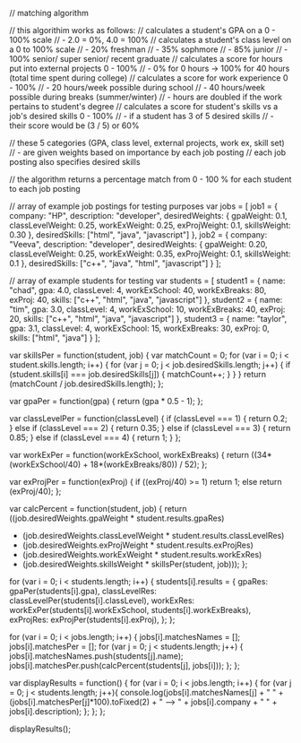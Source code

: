 // matching algorithm

// this algorithim works as follows:
// calculates a student's GPA on a 0 - 100% scale
//   - 2.0 = 0%, 4.0 = 100%
// calculates a student's class level on a 0 to 100% scale 
//   - 20% freshman
//   - 35% sophmore
//   - 85% junior
//   - 100% senior/ super senior/ recent graduate
// calculates a score for hours put into external projects 0 - 100%
//   - 0% for 0 hours -> 100% for 40 hours (total time spent during college)
// calculates a score for work experience 0 - 100%
//   - 20 hours/week possible during school
//   - 40 hours/week possible during breaks (summer/winter)
//   - hours are doubled if the work pertains to student's degree
// calculates a score for student's skills vs a job's desired skills 0 - 100%
//   - if a student has 3 of 5 desired skills
//   - their score would be (3 / 5) or 60% 

// these 5 categories (GPA, class level, external projects, work ex, skill set)
//   - are given weights based on importance by each job posting
// each job posting also specifies desired skills

// the algorithm returns a percentage match from 0 - 100 % for each student to each job posting

// array of example job postings for testing purposes
var jobs = [
  job1 = {
    company: "HP",
    description: "developer",
    desiredWeights: {
      gpaWeight: 0.1,
      classLevelWeight: 0.25,
      workExWeight: 0.25,
      exProjWeight: 0.1,
      skillsWeight: 0.30
    },
    desiredSkills: ["html", "java", "javascript"]
  },
  job2 = {
    company: "Veeva",
    description: "developer",
    desiredWeights: {
      gpaWeight: 0.20,
      classLevelWeight: 0.25,
      workExWeight: 0.35,
      exProjWeight: 0.1,
      skillsWeight: 0.1
    },
    desiredSkills: ["c++", "java", "html", "javascript"]
  }
];

// array of example students for testing
var students = [
  student1 = {
    name: "chad",
    gpa: 4.0,
    classLevel: 4,
    workExSchool: 40,
    workExBreaks: 80,
    exProj: 40,
    skills: ["c++", "html", "java", "javascript"]
  },
  student2 = {
    name: "tim",
    gpa: 3.0,
    classLevel: 4,
    workExSchool: 10,
    workExBreaks: 40,
    exProj: 20,
    skills: ["c++", "html", "java", "javascript"]
    },
  student3 = {
    name: "taylor",
    gpa: 3.1,
    classLevel: 4,
    workExSchool: 15,
    workExBreaks: 30,
    exProj: 0,
    skills: ["html", "java"]
  }
];

var skillsPer = function(student, job) {
  var matchCount = 0;
  for (var i = 0; i < student.skills.length; i++) {
    for (var j = 0; j < job.desiredSkills.length; j++) {
      if (student.skills[i] === job.desiredSkills[j]) {
        matchCount++;
      }
    }
  }
  return (matchCount / job.desiredSkills.length);
};

var gpaPer = function(gpa) {
  return (gpa * 0.5 - 1);
};

var classLevelPer = function(classLevel) {
  if (classLevel === 1) {
    return 0.2;
  }
  else if (classLevel === 2) {
    return 0.35;
  }
  else if (classLevel === 3) {
    return 0.85;
  }
  else if (classLevel === 4) {
    return 1;
  }
};

var workExPer = function(workExSchool, workExBreaks) {
  return ((34*(workExSchool/40) + 18*(workExBreaks/80)) / 52);
};

var exProjPer = function(exProj) {
  if ((exProj/40) >= 1)
    return 1;
  else
    return (exProj/40);
};

var calcPercent = function(student, job) {
  return ((job.desiredWeights.gpaWeight * student.results.gpaRes)
  + (job.desiredWeights.classLevelWeight * student.results.classLevelRes)
  + (job.desiredWeights.exProjWeight * student.results.exProjRes)
  + (job.desiredWeights.workExWeight * student.results.workExRes)
  + (job.desiredWeights.skillsWeight * skillsPer(student, job)));
};

for (var i = 0; i < students.length; i++) {
  students[i].results = {
    gpaRes: gpaPer(students[i].gpa),
    classLevelRes: classLevelPer(students[i].classLevel),
    workExRes: workExPer(students[i].workExSchool, students[i].workExBreaks), 
    exProjRes: exProjPer(students[i].exProj),
  };
};

for (var i = 0; i < jobs.length; i++) {
  jobs[i].matchesNames = [];
  jobs[i].matchesPer = [];
  for (var j = 0; j < students.length; j++) {
    jobs[i].matchesNames.push(students[j].name);
    jobs[i].matchesPer.push(calcPercent(students[j], jobs[i]));
  };
};

var displayResults = function() {
  for (var i = 0; i < jobs.length; i++) {
    for (var j = 0; j < students.length; j++){
      console.log(jobs[i].matchesNames[j] + " " +
      (jobs[i].matchesPer[j]*100).toFixed(2) + " --> " +
      jobs[i].company + " " + jobs[i].description);
    };
  };
};

displayResults();
